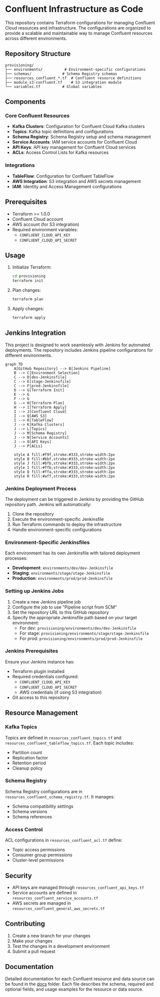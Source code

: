 # Confluent Infrastructure as Code

This repository contains Terraform configurations for managing Confluent Cloud resources and infrastructure. The configurations are organized to provide a scalable and maintainable way to manage Confluent resources across different environments.

## Repository Structure

```
provisioning/
├── environments/          # Environment-specific configurations
├── schemas/              # Schema Registry schemas
├── resources_confluent_*.tf  # Confluent resource definitions
├── module_s3-confluent.tf    # S3 integration module
└── variables.tf          # Global variables
```

## Components

### Core Confluent Resources
- **Kafka Clusters**: Configuration for Confluent Cloud Kafka clusters
- **Topics**: Kafka topic definitions and configurations
- **Schema Registry**: Schema Registry setup and schema management
- **Service Accounts**: IAM service accounts for Confluent Cloud
- **API Keys**: API key management for Confluent Cloud services
- **ACLs**: Access Control Lists for Kafka resources

### Integrations
- **TableFlow**: Configuration for Confluent TableFlow
- **AWS Integration**: S3 integration and AWS secrets management
- **IAM**: Identity and Access Management configurations

## Prerequisites

- Terraform >= 1.0.0
- Confluent Cloud account
- AWS account (for S3 integration)
- Required environment variables:
  - `CONFLUENT_CLOUD_API_KEY`
  - `CONFLUENT_CLOUD_API_SECRET`

## Usage

1. Initialize Terraform:
   ```bash
   cd provisioning
   terraform init
   ```

2. Plan changes:
   ```bash
   terraform plan
   ```

3. Apply changes:
   ```bash
   terraform apply
   ```

## Jenkins Integration

This project is designed to work seamlessly with Jenkins for automated deployments. The repository includes Jenkins pipeline configurations for different environments.

```mermaid
graph TD
    A[GitHub Repository] --> B[Jenkins Pipeline]
    B --> C[Environment Selection]
    C --> D[dev-Jenkinsfile]
    C --> E[stage-Jenkinsfile]
    C --> F[prod-Jenkinsfile]
    D --> G[Terraform Init]
    E --> G
    F --> G
    G --> H[Terraform Plan]
    H --> I[Terraform Apply]
    I --> J[Confluent Cloud]
    I --> Q[AWS S3]
    I --> R[TableFlow]
    J --> K[Kafka Clusters]
    J --> L[Topics]
    J --> M[Schema Registry]
    J --> N[Service Accounts]
    J --> O[API Keys]
    J --> P[ACLs]
    
    style A fill:#f9f,stroke:#333,stroke-width:2px
    style B fill:#bbf,stroke:#333,stroke-width:2px
    style J fill:#bfb,stroke:#333,stroke-width:2px
    style I fill:#ffb,stroke:#333,stroke-width:2px
    style Q fill:#ffa,stroke:#333,stroke-width:2px
    style R fill:#aff,stroke:#333,stroke-width:2px
```

### Jenkins Deployment Process

The deployment can be triggered in Jenkins by providing the GitHub repository path. Jenkins will automatically:
1. Clone the repository
2. Execute the environment-specific Jenkinsfile
3. Run Terraform commands to deploy the infrastructure
4. Handle environment-specific configurations

### Environment-Specific Jenkinsfiles

Each environment has its own Jenkinsfile with tailored deployment processes:

- **Development**: `environments/dev/dev-Jenkinsfile`
- **Staging**: `environments/stage/stage-Jenkinsfile`
- **Production**: `environments/prod/prod-Jenkinsfile`

### Setting up Jenkins Jobs

1. Create a new Jenkins pipeline job
2. Configure the job to use "Pipeline script from SCM"
3. Set the repository URL to this GitHub repository
4. Specify the appropriate Jenkinsfile path based on your target environment:
   - For dev: `provisioning/environments/dev/dev-Jenkinsfile`
   - For stage: `provisioning/environments/stage/stage-Jenkinsfile`
   - For prod: `provisioning/environments/prod/prod-Jenkinsfile`

### Jenkins Prerequisites

Ensure your Jenkins instance has:
- Terraform plugin installed
- Required credentials configured:
  - `CONFLUENT_CLOUD_API_KEY`
  - `CONFLUENT_CLOUD_API_SECRET`
  - AWS credentials (if using S3 integration)
- Git access to this repository

## Resource Management

### Kafka Topics
Topics are defined in `resources_confluent_topics.tf` and `resources_confluent_tableflow_topics.tf`. Each topic includes:
- Partition count
- Replication factor
- Retention period
- Cleanup policy

### Schema Registry
Schema Registry configurations are in `resources_confluent_schema_registry.tf`. It manages:
- Schema compatibility settings
- Schema versions
- Schema references

### Access Control
ACL configurations in `resources_confluent_acl.tf` define:
- Topic access permissions
- Consumer group permissions
- Cluster-level permissions

## Security

- API keys are managed through `resources_confluent_api_keys.tf`
- Service accounts are defined in `resources_confluent_service_accounts.tf`
- AWS secrets are managed in `resources_confluent_general_aws_secrets.tf`

## Contributing

1. Create a new branch for your changes
2. Make your changes
3. Test the changes in a development environment
4. Submit a pull request


## Documentation

Detailed documentation for each Confluent resource and data source can be found in the [docs](./docs) folder. Each file describes the schema, required and optional fields, and usage examples for the resource or data source.
